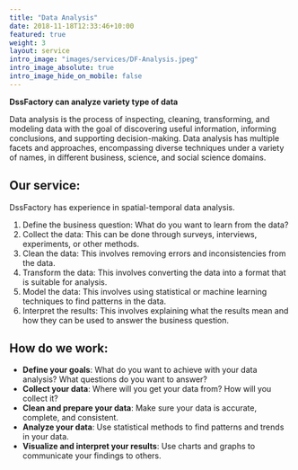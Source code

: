 ```yaml
---
title: "Data Analysis"
date: 2018-11-18T12:33:46+10:00
featured: true
weight: 3
layout: service
intro_image: "images/services/DF-Analysis.jpeg"
intro_image_absolute: true
intro_image_hide_on_mobile: false
---
```


**DssFactory can analyze variety type of data**

Data analysis is the process of inspecting, cleaning, transforming, and modeling data with the goal of discovering useful information, informing conclusions, and supporting decision-making. Data analysis has multiple facets and approaches, encompassing diverse techniques under a variety of names, in different business, science, and social science domains.

## Our service:

DssFactory has experience in spatial-temporal data analysis. 

1. Define the business question: What do you want to learn from the data?
2. Collect the data: This can be done through surveys, interviews, experiments, or other methods.
3. Clean the data: This involves removing errors and inconsistencies from the data. 
4. Transform the data: This involves converting the data into a format that is suitable for analysis. 
5. Model the data: This involves using statistical or machine learning techniques to find patterns in the data. 
6. Interpret the results: This involves explaining what the results mean and how they can be used to answer the business question.


## How do we work:

- **Define your goals**: What do you want to achieve with your data analysis? What questions do you want to answer?
- **Collect your data**: Where will you get your data from? How will you collect it?
- **Clean and prepare your data**: Make sure your data is accurate, complete, and consistent.
- **Analyze your data**: Use statistical methods to find patterns and trends in your data.
- **Visualize and interpret your results**: Use charts and graphs to communicate your findings to others.
